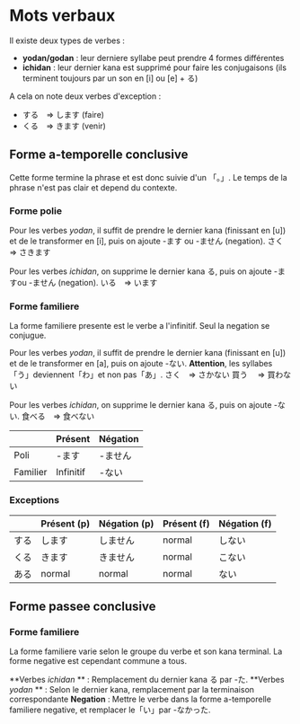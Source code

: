 <!-- TITLE: Mots Verbaux -->
<!-- SUBTITLE: Equivalents des verbes -->

# Mots verbaux
Il existe deux types de verbes :
- **yodan/godan** : leur derniere syllabe peut prendre 4 formes différentes
- **ichidan** : leur dernier kana est supprimé pour faire les conjugaisons (ils terminent toujours par un son en [i] ou [e] + る)

A cela on note deux verbes d'exception :
- する　=> します (faire)
- くる　=> きます (venir)

## Forme a-temporelle conclusive
Cette forme termine la phrase et est donc suivie d'un 「。」.
Le temps de la phrase n'est pas clair et depend du contexte.

### Forme polie

Pour les verbes *yodan*, il suffit de prendre le dernier kana (finissant en [u]) et de le transformer en [i], puis on ajoute -ます ou -ません (negation).
さく　=> さきます

Pour les verbes *ichidan*, on supprime le dernier kana る, puis on ajoute -ますou -ません (negation).
いる　=> います

### Forme familiere
La forme familiere presente est le verbe a l'infinitif. Seul la negation se conjugue.

Pour les verbes *yodan*, il suffit de prendre le dernier kana (finissant en [u]) et de le transformer en [a], puis on ajoute -ない.
**Attention**, les syllabes 「う」deviennent「わ」et non pas「あ」.
さく　=> さかない
買う 　=> 買わない

Pour les verbes *ichidan*, on supprime le dernier kana る, puis on ajoute -ない.
食べる　=> 食べない

|          | Présent   | Négation |
|----------|-----------|----------|
| Poli     | -ます     | -ません  |
| Familier | Infinitif | -ない    |

### Exceptions
|      | Présent (p) | Négation (p) | Présent (f) | Négation (f) |
|------|-------------|--------------|-------------|--------------|
| する | します      | しません     | normal      | しない       |
| くる | きます      | きません     | normal      | こない       |
| ある | normal      | normal       | normal      | ない         |


## Forme passee conclusive

### Forme familiere
La forme familiere varie selon le groupe du verbe et son kana terminal. 
La forme negative est cependant commune a tous.

**Verbes *ichidan* ** : Remplacement du dernier kana る par -た.
**Verbes *yodan* ** : Selon le dernier kana, remplacement par la terminaison correspondante
**Negation** : Mettre le verbe dans la forme a-temporelle familiere negative, et remplacer le「い」par -なかった.


